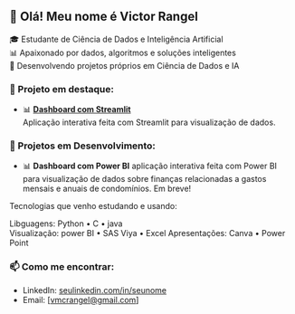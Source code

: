 ## 👋 Olá! Meu nome é Victor Rangel 

🎓 Estudante de Ciência de Dados e Inteligência Artificial  
📊 Apaixonado por dados, algoritmos e soluções inteligentes  
🧠 Desenvolvendo projetos próprios em Ciência de Dados e IA

### 🚀 Projeto em destaque:

- 📊 **[Dashboard com Streamlit](https://github.com/vmcrangel/streamlit_app_vmcrangel)**  
  Aplicação interativa feita com Streamlit para visualização de dados.

### 🚀 Projetos em Desenvolvimento:

- 📊 **Dashboard com Power BI**
  aplicação interativa feita com Power BI para visualização de dados sobre finanças relacionadas a gastos mensais e anuais de condomínios.
  Em breve!

Tecnologias que venho estudando e usando:

Libguagens: Python • C • java  
Visualização: power BI • SAS Viya • Excel
Apresentações: Canva • Power Point  


### 📫 Como me encontrar:

- LinkedIn: [seulinkedin.com/in/seunome](https://seulinkedin.com)  
- Email: [vmcrangel@gmail.com]  

